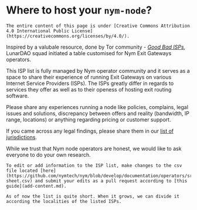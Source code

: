 # Where to host your `nym-node`?

```admonish info
The entire content of this page is under [Creative Commons Attribution 4.0 International Public License](https://creativecommons.org/licenses/by/4.0/).
```

Inspired by a valubale resource, done by Tor community - [*Good Bad ISPs*](https://community.torproject.org/relay/community-resources/good-bad-isps/), LunarDAO squad initiated a table customised for Nym Exit Gateways operators.

This ISP list is fully managed by Nym operator community and it serves as a space to share their experience of running Exit Gateways on various Internet Service Providers (ISPs). The ISPs greatly differ in regards to services they offer as well as to their openess of hosting exit routing software.

Please share any experiences running a node like policies, complains, legal issues and solutions, discrepancy between offers and reality (bandwidth, IP range, locations) or anything regarding pricing or customer support.

If you came across any legal findings, please share them in our [list of jurisdictions](jurisdictions.md).

While we trust that Nym node operators are honest, we would like to ask everyone to do your own research.

```admonish caution title=""
To edit or add information to the ISP list, make changes to the csv file located [here](https://github.com/nymtech/nym/blob/develop/documentation/operators/src/data/isp-sheet.csv) and submit your edits as a pull request according to [this guide](add-content.md).
```

```admonish note title=""
As of now the list is quite short. When it grows, we can divide it according the localities of the listed ISPs.
```

<!--cmdrun python3 ../../../scripts/csv2md.py ../data/isp-sheet.csv -s 0 -->
